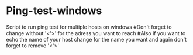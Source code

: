 # Ping-test-windows
Script to run ping test for multiple hosts on windows 
#Don't forget to change <IP> without '<'>' for the adress you want to reach
#Also if you want to echo the name of your host change <HOST NAME> for the name you want and again don't forget to remove '<'>'

